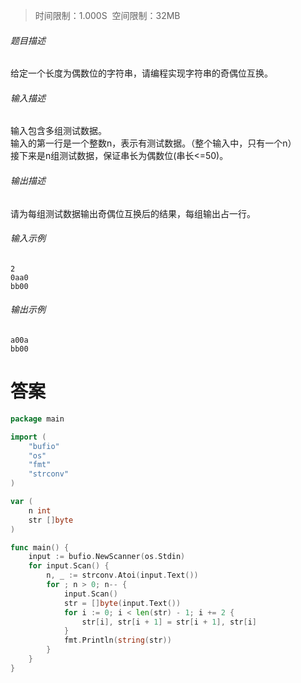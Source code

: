 >时间限制：1.000S  空间限制：32MB

###### 题目描述

给定一个长度为偶数位的字符串，请编程实现字符串的奇偶位互换。

###### 输入描述

输入包含多组测试数据。  
输入的第一行是一个整数n，表示有测试数据。（整个输入中，只有一个n）  
接下来是n组测试数据，保证串长为偶数位(串长<=50)。  

###### 输出描述

请为每组测试数据输出奇偶位互换后的结果，每组输出占一行。

###### 输入示例

```
2
0aa0
bb00
```

###### 输出示例

```
a00a
bb00
```

# 答案
```go
package main

import (
    "bufio"
    "os"
    "fmt"
    "strconv"
)

var (
    n int
    str []byte
)

func main() {
    input := bufio.NewScanner(os.Stdin)
    for input.Scan() {
        n, _ := strconv.Atoi(input.Text())
        for ; n > 0; n-- {
            input.Scan()
            str = []byte(input.Text())
            for i := 0; i < len(str) - 1; i += 2 {
                str[i], str[i + 1] = str[i + 1], str[i]
            }
            fmt.Println(string(str))
        }
    }
}
```
